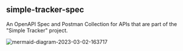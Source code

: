 ## simple-tracker-spec

An OpenAPI Spec and Postman Collection for APIs that are part of the "Simple Tracker" project. 


![mermaid-diagram-2023-03-02-163717](https://user-images.githubusercontent.com/64292041/222575759-95178f4a-f559-4a99-87d1-8437a5565cf4.svg)


<!---
```mermaid
mindmap
  root((Simple Tracker))
    API
      Java
      ::icon(fa-brands fa-java)
      dotnet
      ::icon(fa-brands fa-microsoft)
      JavaScript
      ::icon(fa-brands fa-js)
      python
      ::icon(fa-brands fa-python)
    Front End
      React
      ::icon(fa-brands fa-react)
      dotnet
      ::icon(fa-brands fa-microsoft)
      python
      ::icon(fa-brands fa-python)
      Java
      ::icon(fa-brands fa-java)
    DB
      SQL Server
      ::icon(fa-brands fa-microsoft)
      Oracle SQL
      PostgresSQL
```
--->

